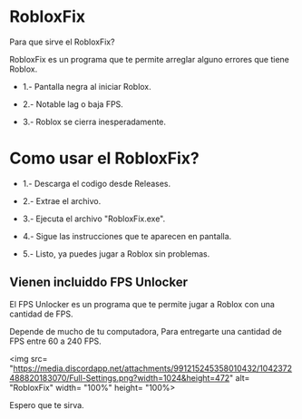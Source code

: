 # RobloxFix

Para que sirve el RobloxFix?

RobloxFix es un programa que te permite arreglar alguno errores que tiene Roblox.

- 1.- Pantalla negra al iniciar Roblox.

- 2.- Notable lag o baja FPS.

- 3.- Roblox se cierra inesperadamente.

# Como usar el RobloxFix?

- 1.- Descarga el codigo desde Releases.

- 2.- Extrae el archivo.

- 3.- Ejecuta el archivo "RobloxFix.exe".

- 4.- Sigue las instrucciones que te aparecen en pantalla.

- 5.- Listo, ya puedes jugar a Roblox sin problemas.

## Vienen incluiddo FPS Unlocker

El FPS Unlocker es un programa que te permite jugar a Roblox con una cantidad de FPS.

Depende de mucho de tu computadora, Para entregarte una cantidad de FPS entre 60 a 240 FPS.

<img src= "https://media.discordapp.net/attachments/991215245358010432/1042372488820183070/Full-Settings.png?width=1024&height=472" alt= "RobloxFix" width= "100%" height= "100%>

Espero que te sirva.

